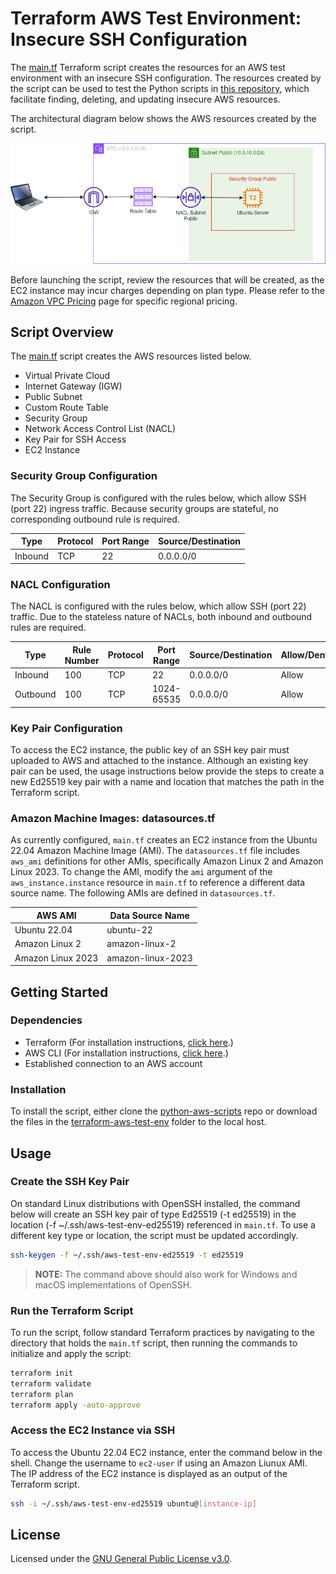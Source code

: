 # Terraform AWS Test Environment: Insecure SSH Configuration
The [main.tf](./main.tf) Terraform script creates the resources for an AWS test environment with an insecure SSH configuration. The resources created by the script can be used to test the Python scripts in [this repository](..), which facilitate finding, deleting, and updating insecure AWS resources.

The architectural diagram below shows the AWS resources created by the script.

![AWS-Test-Env diagram](./img/aws-test-env.png)

Before launching the script, review the resources that will be created, as the EC2 instance may incur charges depending on plan type. Please refer to the [Amazon VPC Pricing](https://aws.amazon.com/vpc/pricing/) page for specific regional pricing.  

## Script Overview
The [main.tf](./main.tf) script creates the AWS resources listed below.

+ Virtual Private Cloud
+ Internet Gateway (IGW)
+ Public Subnet
+ Custom Route Table
+ Security Group
+ Network Access Control List (NACL)
+ Key Pair for SSH Access
+ EC2 Instance 

### Security Group Configuration
The Security Group is configured with the rules below, which allow SSH (port 22) ingress traffic. Because security groups are stateful, no corresponding outbound rule is required.

|Type|Protocol|Port Range|Source/Destination|
|----|--------|----------|------------------|
|Inbound|TCP|22|0.0.0.0/0|

### NACL Configuration
The NACL is configured with the rules below, which allow SSH (port 22) traffic. Due to the stateless nature of NACLs, both inbound and outbound rules are required.

|Type|Rule Number|Protocol|Port Range|Source/Destination|Allow/Deny|
|----|-----------|--------|----------|------------------|----------|
|Inbound|100|TCP|22|0.0.0.0/0|Allow|
|Outbound|100|TCP|1024-65535|0.0.0.0/0|Allow|

### Key Pair Configuration
To access the EC2 instance, the public key of an SSH key pair must uploaded to AWS and attached to the instance. Although an existing key pair can be used, the usage instructions below provide the steps to create a new Ed25519 key pair with a name and location that matches the path in the Terraform script.

### Amazon Machine Images: datasources.tf
As currently configured, `main.tf` creates an EC2 instance from the Ubuntu 22.04 Amazon Machine Image (AMI). The `datasources.tf` file includes `aws_ami` definitions for other AMIs, specifically Amazon Linux 2 and Amazon Linux 2023. To change the AMI, modify the `ami` argument of the `aws_instance.instance` resource in `main.tf` to reference a different data source name. The following AMIs are defined in `datasources.tf`.

|AWS AMI|Data Source Name|
|-------|----------------|
|Ubuntu 22.04|ubuntu-22|
|Amazon Linux 2|amazon-linux-2|
|Amazon Linux 2023|amazon-linux-2023|

## Getting Started

### Dependencies

+ Terraform (For installation instructions, [click here](https://developer.hashicorp.com/terraform/tutorials/aws-get-started/install-cli).)
+ AWS CLI (For installation instructions, [click here](https://docs.aws.amazon.com/cli/latest/userguide/getting-started-install.html).)
+ Established connection to an AWS account

### Installation
To install the script, either clone the [python-aws-scripts](..) repo or download the files in the [terraform-aws-test-env](.) folder to the local host. 

## Usage

### Create the SSH Key Pair
On standard Linux distributions with OpenSSH installed, the command below will create an SSH key pair of type Ed25519 (-t ed25519) in the location (-f ~/.ssh/aws-test-env-ed25519) referenced in `main.tf`. To use a different key type or location, the script must be updated accordingly.

```bash
ssh-keygen -f ~/.ssh/aws-test-env-ed25519 -t ed25519
```

> **NOTE:** The command above should also work for Windows and macOS implementations of OpenSSH.

### Run the Terraform Script
To run the script, follow standard Terraform practices by navigating to the directory that holds the `main.tf` script, then running the commands to initialize and apply the script:

```bash
terraform init
terraform validate
terraform plan
terraform apply -auto-approve
```

### Access the EC2 Instance via SSH
To access the Ubuntu 22.04 EC2 instance, enter the command below in the shell. Change the username to `ec2-user` if using an Amazon Liunux AMI. The IP address of the EC2 instance is displayed as an output of the Terraform script.

```bash
ssh -i ~/.ssh/aws-test-env-ed25519 ubuntu@[instance-ip]
```

## License
Licensed under the [GNU General Public License v3.0](./LICENSE).
